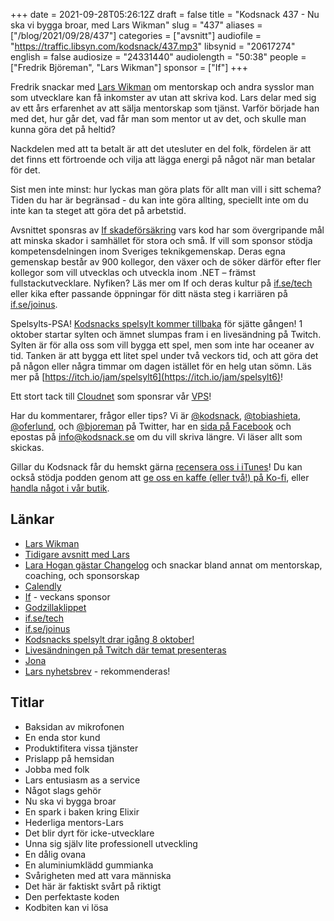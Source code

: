 +++
date = 2021-09-28T05:26:12Z
draft = false
title = "Kodsnack 437 - Nu ska vi bygga broar, med Lars Wikman"
slug = "437"
aliases = ["/blog/2021/09/28/437"]
categories = ["avsnitt"]
audiofile = "https://traffic.libsyn.com/kodsnack/437.mp3"
libsynid = "20617274"
english = false
audiosize = "24331440"
audiolength = "50:38"
people = ["Fredrik Björeman", "Lars Wikman"]
sponsor = ["If"]
+++

Fredrik snackar med [Lars Wikman](https://underjord.io/) om mentorskap och andra sysslor man som utvecklare kan få inkomster av utan att skriva kod. Lars delar med sig av ett års erfarenhet av att sälja mentorskap som tjänst. Varför började han med det, hur går det, vad får man som mentor ut av det, och skulle man kunna göra det på heltid?

Nackdelen med att ta betalt är att det utesluter en del folk, fördelen är att det finns ett förtroende och vilja att lägga energi på något när man betalar för det.

Sist men inte minst: hur lyckas man göra plats för allt man vill i sitt schema? Tiden du har är begränsad - du kan inte göra allting, speciellt inte om du inte kan ta steget att göra det på arbetstid.

Avsnittet sponsras av [If skadeförsäkring](https://www.if.se/) vars kod har som övergripande mål att minska skador i samhället för stora och små. If vill som sponsor stödja kompetensdelningen inom Sveriges teknikgemenskap. Deras egna gemenskap består av 900 kollegor, den växer och de söker därför efter fler kollegor som vill utvecklas och utveckla inom .NET – främst fullstackutvecklare. Nyfiken? Läs mer om If och deras kultur på [if.se/tech](https://www.if.se/tech) eller kika efter passande öppningar för ditt nästa steg i karriären på [if.se/joinus](https://www.if.se/joinus).

Spelsylts-PSA! [Kodsnacks spelsylt kommer tillbaka](https://itch.io/jam/spelsylt6) för sjätte gången! 1 oktober startar sylten och ämnet slumpas fram i en livesändning på Twitch. Sylten är för alla oss som vill bygga ett spel, men som inte har oceaner av tid. Tanken är att bygga ett litet spel under två veckors tid, och att göra det på någon eller några timmar om dagen istället för en helg utan sömn. Läs mer på [https://itch.io/jam/spelsylt6](https://itch.io/jam/spelsylt6)! 

Ett stort tack till [Cloudnet](https://www.cloudnet.se) som sponsrar vår [VPS](https://en.wikipedia.org/wiki/Virtual_private_server)!

Har du kommentarer, frågor eller tips? Vi är [@kodsnack](https://www.twitter.com/kodsnack), [@tobiashieta](https://www.twitter.com/tobiashieta), [@oferlund](https://www.twitter.com/oferlund), och [@bjoreman](https://www.twitter.com/bjoreman) på Twitter, har en [sida på Facebook](https://www.facebook.com/kodsnack) och epostas på [info@kodsnack.se](mailto:info@kodsnack.se) om du vill skriva längre. Vi läser allt som skickas.

Gillar du Kodsnack får du hemskt gärna [recensera oss i iTunes](https://itunes.apple.com/se/podcast/kodsnack/id561631498?l=en)! Du kan också stödja podden genom att <a href="https://ko-fi.com/kodsnack" rel="payment">ge oss en kaffe (eller två!) på Ko-fi</a>, eller [handla något i vår butik](https://shop.spreadshirt.se/kodsnack/).

## Länkar ##
* [Lars Wikman](https://underjord.io/)
* [Tidigare avsnitt med Lars](https://kodsnack.se/people/lars-wikman/)
* [Lara Hogan gästar Changelog](https://changelog.com/podcast/453) och snackar bland annat om mentorskap, coaching, och sponsorskap
* [Calendly](https://calendly.com/)
* [If](https://www.if.se/) - veckans sponsor
* [Godzillaklippet](https://www.youtube.com/watch?v=EODmOsFp5bk)
* [if.se/tech](https://www.if.se/tech)
* [if.se/joinus](https://www.if.se/joinus)
* [Kodsnacks spelsylt drar igång 8 oktober!](https://itch.io/jam/spelsylt6)
* [Livesändningen på Twitch där temat presenteras](https://www.twitch.tv/saikyun)
* [Jona](https://twitter.com/saikyun)
* [Lars nyhetsbrev](https://underjord.io/newsletter.html) - rekommenderas!

## Titlar ##
* Baksidan av mikrofonen
* En enda stor kund
* Produktifitera vissa tjänster
* Prislapp på hemsidan
* Jobba med folk
* Lars entusiasm as a service
* Något slags gehör
* Nu ska vi bygga broar
* En spark i baken kring Elixir
* Hederliga mentors-Lars
* Det blir dyrt för icke-utvecklare
* Unna sig själv lite professionell utveckling
* En dålig ovana
* En aluminiumklädd gummianka
* Svårigheten med att vara människa
* Det här är faktiskt svårt på riktigt
* Den perfektaste koden
* Kodbiten kan vi lösa
